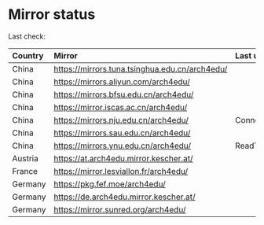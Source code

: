 <script src="./time.js"></script>
# Mirror status
Last check: <script type="text/javascript">localize(1696926136.3785574);</script>

|Country|Mirror|Last update|
|:------|:-----|:----------|
|China|https://mirrors.tuna.tsinghua.edu.cn/arch4edu/|<script type="text/javascript">localize(1696876433);</script>|
|China|https://mirrors.aliyun.com/arch4edu/|<script type="text/javascript">localize(1696876433);</script>|
|China|https://mirrors.bfsu.edu.cn/arch4edu/|<script type="text/javascript">localize(1696876433);</script>|
|China|https://mirror.iscas.ac.cn/arch4edu/|<script type="text/javascript">localize(1696876433);</script>|
|China|https://mirrors.nju.edu.cn/arch4edu/|ConnectionError|
|China|https://mirrors.sau.edu.cn/arch4edu/|<script type="text/javascript">localize(1696919515);</script>|
|China|https://mirrors.ynu.edu.cn/arch4edu/|ReadTimeout|
|Austria|https://at.arch4edu.mirror.kescher.at/|<script type="text/javascript">localize(1696919515);</script>|
|France|https://mirror.lesviallon.fr/arch4edu/|<script type="text/javascript">localize(1696876433);</script>|
|Germany|https://pkg.fef.moe/arch4edu/|<script type="text/javascript">localize(1696919515);</script>|
|Germany|https://de.arch4edu.mirror.kescher.at/|<script type="text/javascript">localize(1696919515);</script>|
|Germany|https://mirror.sunred.org/arch4edu/|<script type="text/javascript">localize(1696919515);</script>|

<script src="./tablefilter/tablefilter.js"></script>
<script src="./table.js"></script>